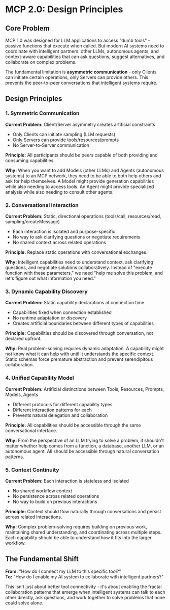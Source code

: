 # MCP 2.0: Design Principles

## Core Problem

MCP 1.0 was designed for LLM applications to access "dumb tools" - passive functions that execute when called. But modern AI systems need to coordinate with intelligent partners: other LLMs, autonomous agents, and context-aware capabilities that can ask questions, suggest alternatives, and collaborate on complex problems.

The fundamental limitation is **asymmetric communication** - only Clients can initiate certain operations, only Servers can provide others. This prevents the peer-to-peer conversations that intelligent systems require.

## Design Principles

### 1. Symmetric Communication

**Current Problem:** Client/Server asymmetry creates artificial constraints
- Only Clients can initiate sampling (LLM requests)
- Only Servers can provide tools/resources/prompts
- No Server-to-Server communication

**Principle:** All participants should be peers capable of both providing and consuming capabilities.

**Why:** When you want to add Models (other LLMs) and Agents (autonomous systems) to an MCP network, they need to be able to both help others and ask for help themselves. A Model might provide generation capabilities while also needing to access tools. An Agent might provide specialized analysis while also needing to consult other agents.

### 2. Conversational Interaction

**Current Problem:** Static, directional operations (tools/call, resources/read, sampling/createMessage)
- Each interaction is isolated and purpose-specific
- No way to ask clarifying questions or negotiate requirements
- No shared context across related operations

**Principle:** Replace static operations with conversational exchanges.

**Why:** Intelligent capabilities need to understand context, ask clarifying questions, and negotiate solutions collaboratively. Instead of "execute function with these parameters," we need "help me solve this problem, and let's figure out what information you need."

### 3. Dynamic Capability Discovery

**Current Problem:** Static capability declarations at connection time
- Capabilities fixed when connection established
- No runtime adaptation or discovery
- Creates artificial boundaries between different types of capabilities

**Principle:** Capabilities should be discovered through conversation, not declared upfront.

**Why:** Real problem-solving requires dynamic adaptation. A capability might not know what it can help with until it understands the specific context. Static schemas force premature abstraction and prevent serendipitous collaboration.

### 4. Unified Capability Model

**Current Problem:** Artificial distinctions between Tools, Resources, Prompts, Models, Agents
- Different protocols for different capability types
- Different interaction patterns for each
- Prevents natural delegation and collaboration

**Principle:** All capabilities should be accessible through the same conversational interface.

**Why:** From the perspective of an LLM trying to solve a problem, it shouldn't matter whether help comes from a function, a database, another LLM, or an autonomous agent. All should be accessible through natural conversation patterns.

### 5. Context Continuity

**Current Problem:** Each interaction is stateless and isolated
- No shared workflow context
- No persistence across related operations
- No way to build on previous interactions

**Principle:** Context should flow naturally through conversations and persist across related interactions.

**Why:** Complex problem-solving requires building on previous work, maintaining shared understanding, and coordinating across multiple steps. Each capability should be able to understand how it fits into the larger workflow.

## The Fundamental Shift

**From:** "How do I connect my LLM to this specific tool?"  
**To:** "How do I enable my AI system to collaborate with intelligent partners?"

This isn't just about better tool connectivity - it's about enabling the fractal collaboration patterns that emerge when intelligent systems can talk to each other directly, ask questions, and work together to solve problems that none could solve alone.